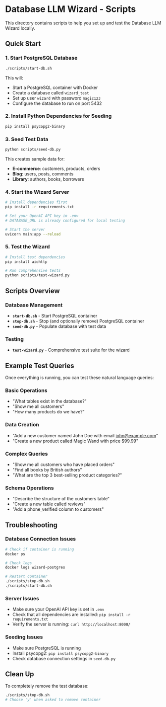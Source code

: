 # Database LLM Wizard - Scripts

This directory contains scripts to help you set up and test the Database LLM Wizard locally.

## Quick Start

### 1. Start PostgreSQL Database
```bash
./scripts/start-db.sh
```
This will:
- Start a PostgreSQL container with Docker
- Create a database called `wizard_test`
- Set up user `wizard` with password `magic123`
- Configure the database to run on port 5432

### 2. Install Python Dependencies for Seeding
```bash
pip install psycopg2-binary
```

### 3. Seed Test Data
```bash
python scripts/seed-db.py
```
This creates sample data for:
- **E-commerce**: customers, products, orders
- **Blog**: users, posts, comments  
- **Library**: authors, books, borrowers

### 4. Start the Wizard Server
```bash
# Install dependencies first
pip install -r requirements.txt

# Set your OpenAI API key in .env
# DATABASE_URL is already configured for local testing

# Start the server
uvicorn main:app --reload
```

### 5. Test the Wizard
```bash
# Install test dependencies
pip install aiohttp

# Run comprehensive tests
python scripts/test-wizard.py
```

## Scripts Overview

### Database Management
- **`start-db.sh`** - Start PostgreSQL container
- **`stop-db.sh`** - Stop (and optionally remove) PostgreSQL container
- **`seed-db.py`** - Populate database with test data

### Testing
- **`test-wizard.py`** - Comprehensive test suite for the wizard

## Example Test Queries

Once everything is running, you can test these natural language queries:

### Basic Operations
- "What tables exist in the database?"
- "Show me all customers"
- "How many products do we have?"

### Data Creation
- "Add a new customer named John Doe with email john@example.com"
- "Create a new product called Magic Wand with price $99.99"

### Complex Queries
- "Show me all customers who have placed orders"
- "Find all books by British authors"
- "What are the top 3 best-selling product categories?"

### Schema Operations
- "Describe the structure of the customers table"
- "Create a new table called reviews"
- "Add a phone_verified column to customers"

## Troubleshooting

### Database Connection Issues
```bash
# Check if container is running
docker ps

# Check logs
docker logs wizard-postgres

# Restart container
./scripts/stop-db.sh
./scripts/start-db.sh
```

### Server Issues
- Make sure your OpenAI API key is set in `.env`
- Check that all dependencies are installed: `pip install -r requirements.txt`
- Verify the server is running: `curl http://localhost:8000/`

### Seeding Issues
- Make sure PostgreSQL is running
- Install psycopg2: `pip install psycopg2-binary`
- Check database connection settings in `seed-db.py`

## Clean Up

To completely remove the test database:
```bash
./scripts/stop-db.sh
# Choose 'y' when asked to remove container
```